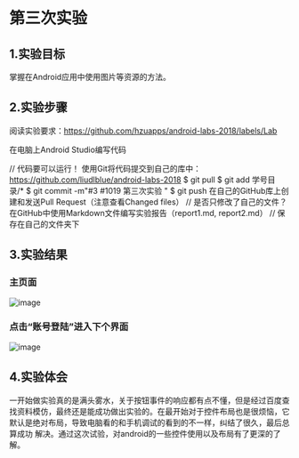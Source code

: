 # 第三次实验

## 1.实验目标
掌握在Android应用中使用图片等资源的方法。

## 2.实验步骤
阅读实验要求：https://github.com/hzuapps/android-labs-2018/labels/Lab
 
在电脑上Android Studio编写代码
 
// 代码要可以运行！
使用Git将代码提交到自己的库中：https://github.com/liudlblue/android-labs-2018
$ git pull
$ git add 学号目录/*
$ git commit -m"#3 #1019 第三次实验 "
$ git push
在自己的GitHub库上创建和发送Pull Request（注意查看Changed files）
// 是否只修改了自己的文件？
在GitHub中使用Markdown文件编写实验报告（report1.md, report2.md）
// 保存在自己的文件夹下

## 3.实验结果
### 主页面
![image](https://github.com/MaZongXin/android-labs-2018/blob/master/soft1614080902119/3picture1.jpg)
### 点击“账号登陆”进入下个界面
![image](https://github.com/MaZongXin/android-labs-2018/blob/master/soft1614080902119/3picture2.jpg)

## 4.实验体会

一开始做实验真的是满头雾水，关于按钮事件的响应都有点不懂，但是经过百度查找资料模仿，最终还是能成功做出实验的。在最开始对于控件布局也是很烦恼，它默认是绝对布局，导致电脑看的和手机调试的看到的不一样，纠结了很久，最后总算成功
解决。通过这次试验，对android的一些控件使用以及布局有了更深的了解。
